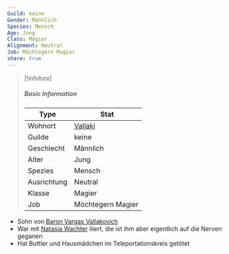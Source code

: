 ```yaml
---
Guild: keine
Gender: Männlich
Species: Mensch
Age: Jung
Class: Magier
Alignment: Neutral
Job: Möchtegern Magier
share: true
---
```


>[!infobox]
>##### Basic Information
>Type | Stat |
>----  | ----  |
> Wohnort | [Vallaki](../Places/D%C3%B6rfer/Vallaki.md) |
> Guilde | keine |
> Geschlecht | Männlich |
> Alter | Jung |
> Spezies | Mensch |
> Ausrichtung | Neutral |
> Klasse | Magier |
> Job | Möchtegern Magier |

- Sohn von [Baron Vargas Vallakovich](./Baron%20Vargas%20Vallakovich.md)
- War mit [Natasia Wachter](Natasia%20Wachter.md) liiert, die ist ihm aber eigentlich auf die Nerven geganen
- Hat Buttler und Hausmädchen im Teleportationskreis getötet